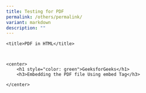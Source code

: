 ```yaml
---
title: Testing for PDF
permalink: /others/permalink/
variant: markdown
description: ""
---
```





	<title>PDF in HTML</title>



	<center>
		<h1 style="color: green">GeeksforGeeks</h1>
		<h3>Embedding the PDF file Using embed Tag</h3>
		
	</center>



